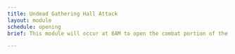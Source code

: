 ```yaml
---
title: Undead Gathering Hall Attack
layout: module
schedule: opening
brief: This module will occur at 8AM to open the combat portion of the event. The undead of Katalossa are barely holding on at this moment. There is one white bone undead, a mid tier general, and none of the more powerful forces are currently available. The red bone undead are attempting to steal the energy from the local townsfolk before it can be used. The goal of the red bone undead is to drop and steal the energy from anyone they see using magic, hoping to create additional white bone undead. The attack will have 4 to 6 waves of red bone undead, depending on the marshal call. Each Undead has 1 leaf as treasure per reset. They may be harvested for 1 basic resource.

---
```

